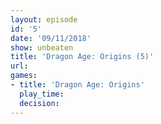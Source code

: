 ```yaml
---
layout: episode
id: '5'
date: '09/11/2018'
show: unbeaten
title: 'Dragon Age: Origins (5)'
url: 
games:
- title: 'Dragon Age: Origins'
  play_time: 
  decision: 
---
```

